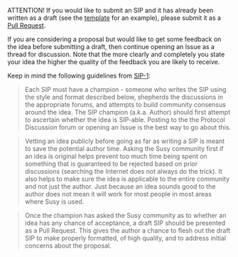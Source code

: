 
ATTENTION! If you would like to submit an SIP and it has already been written as a draft (see the [template](https://github.com/susytech/SIPs/blob/master/sip-X.md) for an example), please submit it as a [Pull Request](https://github.com/susytech/SIPs/pulls).

If you are considering a proposal but would like to get some feedback on the idea before submitting a draft, then continue opening an Issue as a thread for discussion.  Note that the more clearly and completely you state your idea the higher the quality of the feedback you are likely to receive.

Keep in mind the following guidelines from [SIP-1](https://sips.superstring.ch/SIPS/sip-1):

> Each SIP must have a champion - someone who writes the SIP using the style and format described below, shepherds the discussions in the appropriate forums, and attempts to build community consensus around the idea. The SIP champion (a.k.a. Author) should first attempt to ascertain whether the idea is SIP-able. Posting to the the Protocol Discussion forum or opening an Issue is the best way to go about this.

> Vetting an idea publicly before going as far as writing a SIP is meant to save the potential author time. Asking the Susy community first if an idea is original helps prevent too much time being spent on something that is guaranteed to be rejected based on prior discussions (searching the Internet does not always do the trick). It also helps to make sure the idea is applicable to the entire community and not just the author. Just because an idea sounds good to the author does not mean it will work for most people in most areas where Susy is used.

> Once the champion has asked the Susy community as to whether an idea has any chance of acceptance, a draft SIP should be presented as a Pull Request. This gives the author a chance to flesh out the draft SIP to make properly formatted, of high quality, and to address initial concerns about the proposal.
